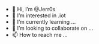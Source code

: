 - 👋 Hi, I’m @Jerr0s
- 👀 I’m interested in .iot
- 🌱 I’m currently learning ...
- 💞️ I’m looking to collaborate on ...
- 📫 How to reach me ...

<!---
Jerr0s/Jerr0s is a ✨ special ✨ repository because its `README.md` (this file) appears on your GitHub profile.
You can click the Preview link to take a look at your changes.
--->
